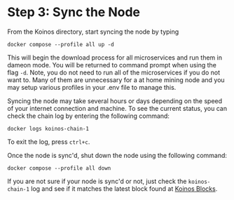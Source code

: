 

# Step 3: Sync the Node

From the Koinos directory, start syncing the node by typing

```
docker compose --profile all up -d
```
This will begin the download process for all microservices and run them in dameon mode. You will be returned to command prompt when using the flag `-d`. Note, you do not need to run all of the microservices if you do not want to. Many of them are unnecessary for a at home mining node and you may setup various profiles in your .env file to manage this.

Syncing the node may take several hours or days depending on the speed of your internet connection and machine. To see the current status, you can check the chain log by entering the following command:
```
docker logs koinos-chain-1
```
To exit the log, press `ctrl+c`.

Once the node is sync'd, shut down the node using the following command:
```
docker compose --profile all down
```
If you are not sure if your node is sync'd or not, just check the `koinos-chain-1` log and see if it matches the latest block found at [Koinos Blocks](http://koinosblocks.com).

